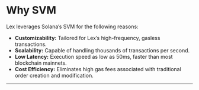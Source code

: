 # Why SVM

Lex leverages Solana’s SVM for the following reasons:

* **Customizability:** Tailored for Lex’s high-frequency, gasless transactions.
* **Scalability:** Capable of handling thousands of transactions per second.
* **Low Latency:** Execution speed as low as 50ms, faster than most blockchain mainnets.
* **Cost Efficiency:** Eliminates high gas fees associated with traditional order creation and modification.

***

###
